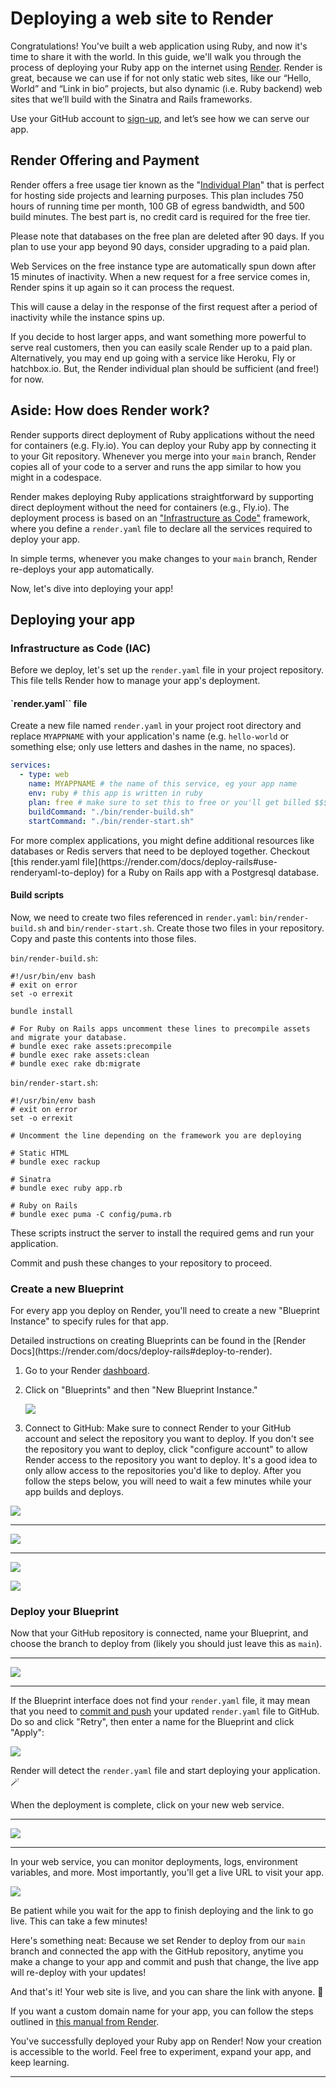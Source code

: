# Deploying a web site to Render

Congratulations! You've built a web application using Ruby, and now it's time to share it with the world. In this guide, we'll walk you through the process of deploying your Ruby app on the internet using [Render](https://render.com). Render is great, because we can use if for not only static web sites, like our “Hello, World” and “Link in bio” projects, but also dynamic (i.e. Ruby backend) web sites that we’ll build with the Sinatra and Rails frameworks.

Use your GitHub account to [sign-up](https://dashboard.render.com/register), and let’s see how we can serve our app.

## Render Offering and Payment

Render offers a free usage tier known as the "[Individual Plan](https://render.com/pricing)" that is perfect for hosting side projects and learning purposes. This plan includes 750 hours of running time per month, 100 GB of egress bandwidth, and 500 build minutes. The best part is, no credit card is required for the free tier.

<aside markdown="1">
Please note that databases on the free plan are deleted after 90 days. If you plan to use your app beyond 90 days, consider upgrading to a paid plan.
</aside>

Web Services on the free instance type are automatically spun down after 15 minutes of inactivity. When a new request for a free service comes in, Render spins it up again so it can process the request.

This will cause a delay in the response of the first request after a period of inactivity while the instance spins up.

If you decide to host larger apps, and want something more powerful to serve real customers, then you can easily scale Render up to a paid plan. Alternatively, you may end up going with a service like Heroku, Fly or hatchbox.io. But, the Render individual plan should be sufficient (and free!) for now.

## Aside: How does Render work?

Render supports direct deployment of Ruby applications without the need for containers (e.g. Fly.io). You can deploy your Ruby app by connecting it to your Git repository. Whenever you merge into your `main` branch, Render copies all of your code to a server and runs the app similar to how you might in a codespace.

Render makes deploying Ruby applications straightforward by supporting direct deployment without the need for containers (e.g., Fly.io). The deployment process is based on an ["Infrastructure as Code"](https://render.com/docs/infrastructure-as-code) framework, where you define a `render.yaml` file to declare all the services required to deploy your app.

In simple terms, whenever you make changes to your `main` branch, Render re-deploys your app automatically.

Now, let's dive into deploying your app!

## Deploying your app

### Infrastructure as Code (IAC)

Before we deploy, let's set up the `render.yaml` file in your project repository. This file tells Render how to manage your app's deployment.

#### `render.yaml`` file

Create a new file named `render.yaml` in your project root directory and replace `MYAPPNAME` with your application's name (e.g. `hello-world` or something else; only use letters and dashes in the name, no spaces).

```yaml
services:
  - type: web
    name: MYAPPNAME # the name of this service, eg your app name
    env: ruby # this app is written in ruby
    plan: free # make sure to set this to free or you'll get billed $$$
    buildCommand: "./bin/render-build.sh"
    startCommand: "./bin/render-start.sh"
```

<aside markdown="1">
For more complex applications, you might define additional resources like databases or Redis servers that need to be deployed together. Checkout [this render.yaml file](https://render.com/docs/deploy-rails#use-renderyaml-to-deploy) for a Ruby on Rails app with a Postgresql database.
</aside>


#### Build scripts

Now, we need to create two files referenced in `render.yaml`: `bin/render-build.sh` and `bin/render-start.sh`. Create those two files in your repository. Copy and paste this contents into those files.

`bin/render-build.sh`:

```
#!/usr/bin/env bash
# exit on error
set -o errexit

bundle install

# For Ruby on Rails apps uncomment these lines to precompile assets and migrate your database.
# bundle exec rake assets:precompile
# bundle exec rake assets:clean
# bundle exec rake db:migrate
```

`bin/render-start.sh`:

```
#!/usr/bin/env bash
# exit on error
set -o errexit

# Uncomment the line depending on the framework you are deploying

# Static HTML
# bundle exec rackup

# Sinatra
# bundle exec ruby app.rb

# Ruby on Rails
# bundle exec puma -C config/puma.rb
```

These scripts instruct the server to install the required gems and run your application.

Commit and push these changes to your repository to proceed.

### Create a new Blueprint

For every app you deploy on Render, you'll need to create a new "Blueprint Instance" to specify rules for that app.

<aside markdown="1">
Detailed instructions on creating Blueprints can be found in the [Render Docs](https://render.com/docs/deploy-rails#deploy-to-render).
</aside>

1. Go to your Render [dashboard](https://dashboard.render.com/).
2. Click on "Blueprints" and then "New Blueprint Instance."

    ![](/assets/render-new-blueprint-1.png)

3. Connect to GitHub: Make sure to connect Render to your GitHub account and select the repository you want to deploy. If you don't see the repository you want to deploy, click "configure account" to allow Render access to the repository you want to deploy. It's a good idea to only allow access to the repositories you'd like to deploy. After you follow the steps below, you will need to wait a few minutes while your app builds and deploys.

![](/assets/render-new-blueprint-2.png)

---

![](/assets/render-new-blueprint-3.png)

---

![](/assets/render-new-blueprint-4.png)

![](/assets/render-new-blueprint-5.png)

### Deploy your Blueprint

Now that your GitHub repository is connected, name your Blueprint, and choose the branch to deploy from (likely you should just leave this as `main`).

---

![](/assets/render-new-blueprint-6.png)

---

<div class="bg-red-100 py-1 px-5" markdown="1">

If the Blueprint interface does not find your `render.yaml` file, it may mean that you need to [commit and push](https://learn.firstdraft.com/lessons/50-git-commit-and-push) your updated `render.yaml` file to GitHub. Do so and click "Retry", then enter a name for the Blueprint and click "Apply":

![](/assets/render-new-blueprint-7.png)
</div>

Render will detect the `render.yaml` file and start deploying your application. 🪄

When the deployment is complete, click on your new web service.

---

![](/assets/render-new-blueprint-8.png)

---

In your web service, you can monitor deployments, logs, environment variables, and more. Most importantly, you'll get a live URL to visit your app.

![](/assets/render-new-blueprint-9.png)

<div class="bg-blue-100 py-1 px-5" markdown="1">

Be patient while you wait for the app to finish deploying and the link to go live. This can take a few minutes!

Here's something neat: Because we set Render to deploy from our `main` branch and connected the app with the GitHub repository, anytime you make a change to your app and commit and push that change, the live app will re-deploy with your updates!
</div>

And that's it! Your web site is live, and you can share the link with anyone. 🎉

If you want a custom domain name for your app, you can follow the steps outlined in [this manual from Render](https://render.com/docs/custom-domains).

You've successfully deployed your Ruby app on Render! Now your creation is accessible to the world. Feel free to experiment, expand your app, and keep learning.

---
